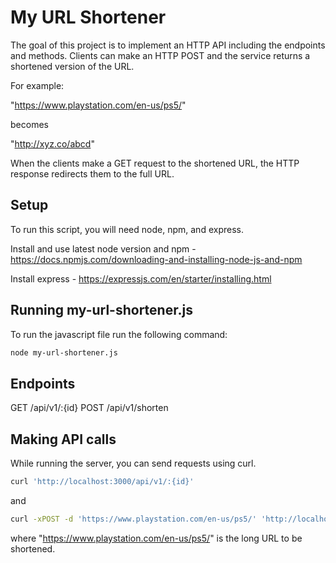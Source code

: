# My URL Shortener

The goal of this project is to implement an HTTP API including the endpoints and methods. Clients can make an HTTP POST and the service returns a shortened version of the URL.

For example:

"https://www.playstation.com/en-us/ps5/"

becomes

"http://xyz.co/abcd"

When the clients make a GET request to the shortened URL, the HTTP response redirects them to the full URL.

## Setup
To run this script, you will need node, npm, and express.

Install and use latest node version and npm - https://docs.npmjs.com/downloading-and-installing-node-js-and-npm

Install express - https://expressjs.com/en/starter/installing.html

## Running my-url-shortener.js
To run the javascript file run the following command:

```bash
node my-url-shortener.js
```

## Endpoints

GET /api/v1/:{id}
POST /api/v1/shorten

## Making API calls
While running the server, you can send requests using curl.

```bash
curl 'http://localhost:3000/api/v1/:{id}'
```

and

```bash
curl -xPOST -d 'https://www.playstation.com/en-us/ps5/' 'http://localhost:3000/api/v1/shorten'
```

where "https://www.playstation.com/en-us/ps5/" is the long URL to be shortened.